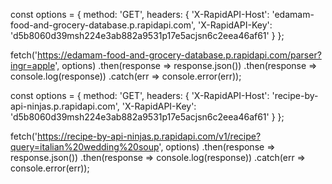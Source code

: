 const options = {
	method: 'GET',
	headers: {
		'X-RapidAPI-Host': 'edamam-food-and-grocery-database.p.rapidapi.com',
		'X-RapidAPI-Key': 'd5b8060d39msh224e3ab882a9531p17e5acjsn6c2eea46af61'
	}
};

fetch('https://edamam-food-and-grocery-database.p.rapidapi.com/parser?ingr=apple', options)
	.then(response => response.json())
	.then(response => console.log(response))
	.catch(err => console.error(err));


const options = {
	method: 'GET',
	headers: {
		'X-RapidAPI-Host': 'recipe-by-api-ninjas.p.rapidapi.com',
		'X-RapidAPI-Key': 'd5b8060d39msh224e3ab882a9531p17e5acjsn6c2eea46af61'
	}
};

fetch('https://recipe-by-api-ninjas.p.rapidapi.com/v1/recipe?query=italian%20wedding%20soup', options)
	.then(response => response.json())
	.then(response => console.log(response))
	.catch(err => console.error(err));
